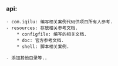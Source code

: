### api: 
    - com.iqilu: 编写相关案例代码供项目所有人参考.
    - resources: 存放相关参考文档.
        * configfile: 编写的相关文档.
        * doc: 官方参考文档.
        * shell: 脚本相关案例.
    
    - 添加其他目录等..